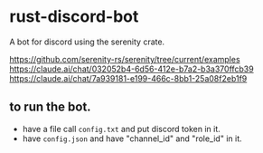 # rust-discord-bot
 A bot for discord using the serenity crate.

https://github.com/serenity-rs/serenity/tree/current/examples
https://claude.ai/chat/032052b4-6d56-412e-b7a2-b3a370ffcb39
https://claude.ai/chat/7a939181-e199-466c-8bb1-25a08f2eb1f9

## to run the bot.
- have a file call `config.txt` and put discord token in it.
- have `config.json` and have "channel_id" and "role_id" in it.
